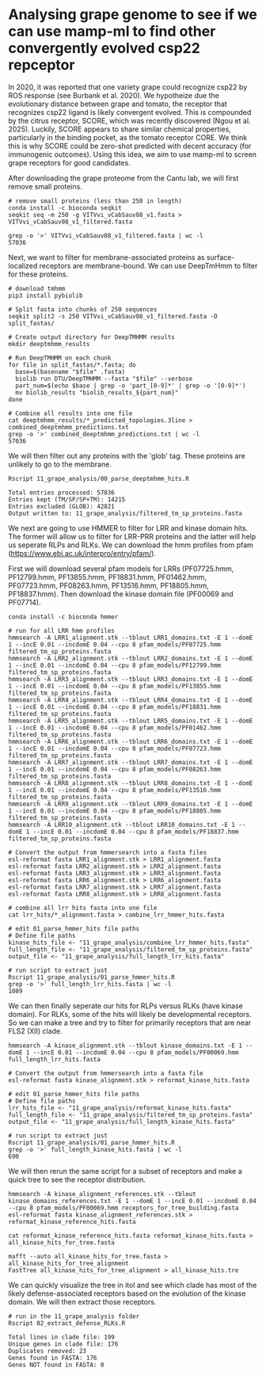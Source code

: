 # Analysing grape genome to see if we can use mamp-ml to find other convergently evolved csp22 repceptor

In 2020, it was reported that one variety grape could recognize csp22 by ROS response (see Burbank et al. 2020). We hypotheize due the evolutionary distance between grape and tomato, the receptor that recognizes csp22 ligand is likely convergent evolved. This is compounded by the citrus receptor, SCORE, which was recently discovered (Ngou et al. 2025). Luckily, SCORE appears to share similar chemical properties, particularly in the binding pocket, as the tomato receptor CORE. We think this is why SCORE could be zero-shot predicted with decent accuracy (for immunogenic outcomes). Using this idea, we aim to use mamp-ml to screen grape receptors for good candidates.

After downloading the grape proteome from the Cantu lab, we will first remove small proteins.

```
# remove small proteins (less than 250 in length)
conda install -c bioconda seqkit
seqkit seq -m 250 -g VITVvi_vCabSauv08_v1.fasta > VITVvi_vCabSauv08_v1_filtered.fasta

grep -o '>' VITVvi_vCabSauv08_v1_filtered.fasta | wc -l
57036
```

Next, we want to filter for membrane-associated proteins as surface-localized receptors are membrane-bound. We can use DeepTmHmm to filter for these proteins.
```
# download tmhmm 
pip3 install pybiolib

# Split fasta into chunks of 250 sequences
seqkit split2 -s 250 VITVvi_vCabSauv08_v1_filtered.fasta -O split_fastas/

# Create output directory for DeepTMHMM results
mkdir deeptmhmm_results

# Run DeepTMHMM on each chunk
for file in split_fastas/*.fasta; do
  base=$(basename "$file" .fasta)
  biolib run DTU/DeepTMHMM --fasta "$file" --verbose
  part_num=$(echo $base | grep -o 'part_[0-9]*' | grep -o '[0-9]*')
  mv biolib_results "biolib_results_${part_num}"
done

# Combine all results into one file
cat deeptmhmm_results/*_predicted_topologies.3line > combined_deeptmhmm_predictions.txt
grep -o '>' combined_deeptmhmm_predictions.txt | wc -l
57036
```
We will then filter out any proteins with the 'glob' tag. These proteins are unlikely to go to the membrane.
```
Rscript 11_grape_analysis/00_parse_deeptmhmm_hits.R 

Total entries processed: 57036 
Entries kept (TM/SP/SP+TM): 14215 
Entries excluded (GLOB): 42821 
Output written to: 11_grape_analysis/filtered_tm_sp_proteins.fasta 
```

We next are going to use HMMER to filter for LRR and kinase domain hits. The former will allow us to filter for LRR-PRR proteins and the latter will help us seperate RLPs and RLKs. We can download the hmm profiles from pfam (https://www.ebi.ac.uk/interpro/entry/pfam/).

First we will download several pfam models for LRRs (PF07725.hmm, PF12799.hmm, PF13855.hmm, PF18831.hmm, PF01462.hmm, PF07723.hmm, PF08263.hmm, PF13516.hmm, PF18805.hmm, PF18837.hmm). Then download the kinase domain file (PF00069 and PF07714).

```
conda install -c bioconda hmmer

# run for all LRR hmm profiles
hmmsearch -A LRR1_alignment.stk --tblout LRR1_domains.txt -E 1 --domE 1 --incE 0.01 --incdomE 0.04 --cpu 8 pfam_models/PF07725.hmm filtered_tm_sp_proteins.fasta 
hmmsearch -A LRR2_alignment.stk --tblout LRR2_domains.txt -E 1 --domE 1 --incE 0.01 --incdomE 0.04 --cpu 8 pfam_models/PF12799.hmm filtered_tm_sp_proteins.fasta 
hmmsearch -A LRR3_alignment.stk --tblout LRR3_domains.txt -E 1 --domE 1 --incE 0.01 --incdomE 0.04 --cpu 8 pfam_models/PF13855.hmm filtered_tm_sp_proteins.fasta 
hmmsearch -A LRR4_alignment.stk --tblout LRR4_domains.txt -E 1 --domE 1 --incE 0.01 --incdomE 0.04 --cpu 8 pfam_models/PF18831.hmm filtered_tm_sp_proteins.fasta 
hmmsearch -A LRR5_alignment.stk --tblout LRR5_domains.txt -E 1 --domE 1 --incE 0.01 --incdomE 0.04 --cpu 8 pfam_models/PF01462.hmm filtered_tm_sp_proteins.fasta 
hmmsearch -A LRR6_alignment.stk --tblout LRR6_domains.txt -E 1 --domE 1 --incE 0.01 --incdomE 0.04 --cpu 8 pfam_models/PF07723.hmm filtered_tm_sp_proteins.fasta
hmmsearch -A LRR7_alignment.stk --tblout LRR7_domains.txt -E 1 --domE 1 --incE 0.01 --incdomE 0.04 --cpu 8 pfam_models/PF08263.hmm filtered_tm_sp_proteins.fasta 
hmmsearch -A LRR8_alignment.stk --tblout LRR8_domains.txt -E 1 --domE 1 --incE 0.01 --incdomE 0.04 --cpu 8 pfam_models/PF13516.hmm filtered_tm_sp_proteins.fasta 
hmmsearch -A LRR9_alignment.stk --tblout LRR9_domains.txt -E 1 --domE 1 --incE 0.01 --incdomE 0.04 --cpu 8 pfam_models/PF18805.hmm filtered_tm_sp_proteins.fasta 
hmmsearch -A LRR10_alignment.stk --tblout LRR10_domains.txt -E 1 --domE 1 --incE 0.01 --incdomE 0.04 --cpu 8 pfam_models/PF18837.hmm filtered_tm_sp_proteins.fasta 

# Convert the output from hmmersearch into a fasta files
esl-reformat fasta LRR1_alignment.stk > LRR1_alignment.fasta
esl-reformat fasta LRR2_alignment.stk > LRR2_alignment.fasta
esl-reformat fasta LRR3_alignment.stk > LRR3_alignment.fasta
esl-reformat fasta LRR6_alignment.stk > LRR6_alignment.fasta
esl-reformat fasta LRR7_alignment.stk > LRR7_alignment.fasta
esl-reformat fasta LRR8_alignment.stk > LRR8_alignment.fasta

# combine all lrr hits fasta into one file
cat lrr_hits/*_alignment.fasta > combine_lrr_hmmer_hits.fasta

# edit 01_parse_hmmer_hits file paths
# Define file paths
kinase_hits_file <- "11_grape_analysis/combine_lrr_hmmer_hits.fasta"
full_length_file <- "11_grape_analysis/filtered_tm_sp_proteins.fasta"
output_file <- "11_grape_analysis/full_length_lrr_hits.fasta"

# run script to extract just 
Rscript 11_grape_analysis/01_parse_hmmer_hits.R
grep -o '>' full_length_lrr_hits.fasta | wc -l
1089
```
We can then finally seperate our hits for RLPs versus RLKs (have kinase domain). For RLKs, some of the hits will likely be developmental receptors. So we can make a tree and try to filter for primarily receptors that are near FLS2 (XII) clade.

```
hmmsearch -A kinase_alignment.stk --tblout kinase_domains.txt -E 1 --domE 1 --incE 0.01 --incdomE 0.04 --cpu 8 pfam_models/PF00069.hmm full_length_lrr_hits.fasta 

# Convert the output from hmmersearch into a fasta file
esl-reformat fasta kinase_alignment.stk > reformat_kinase_hits.fasta

# edit 01_parse_hmmer_hits file paths
# Define file paths
lrr_hits_file <- "11_grape_analysis/reformat_kinase_hits.fasta"
full_length_file <- "11_grape_analysis/filtered_tm_sp_proteins.fasta"
output_file <- "11_grape_analysis/full_length_kinase_hits.fasta"

# run script to extract just 
Rscript 11_grape_analysis/01_parse_hmmer_hits.R
grep -o '>' full_length_kinase_hits.fasta | wc -l
690
```

We will then rerun the same script for a subset of receptors and make a quick tree to see the receptor distribution.
```
hmmsearch -A kinase_alignment_references.stk --tblout kinase_domains_references.txt -E 1 --domE 1 --incE 0.01 --incdomE 0.04 --cpu 8 pfam_models/PF00069.hmm receptors_for_tree_building.fasta 
esl-reformat fasta kinase_alignment_references.stk > reformat_kinase_reference_hits.fasta

cat reformat_kinase_reference_hits.fasta reformat_kinase_hits.fasta > all_kinase_hits_for_tree.fasta

mafft --auto all_kinase_hits_for_tree.fasta > all_kinase_hits_for_tree_alignment
FastTree all_kinase_hits_for_tree_alignment > all_kinase_hits.tre
```

We can quickly visualize the tree in itol and see which clade has most of the likely defense-associated receptors based on the evolution of the kinase domain. We will then extract those receptors.

```
# run in the 11_grape_analysis folder
Rscript 02_extract_defense_RLKs.R 

Total lines in clade file: 199 
Unique genes in clade file: 176 
Duplicates removed: 23 
Genes found in FASTA: 176 
Genes NOT found in FASTA: 0 
```

